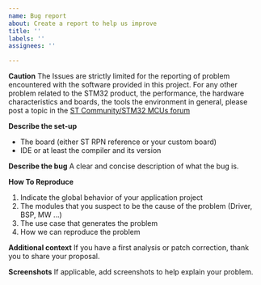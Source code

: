 ```yaml
---
name: Bug report
about: Create a report to help us improve
title: ''
labels: ''
assignees: ''

---
```


**Caution**
The Issues are strictly limited for the reporting of problem encountered with the software provided in this project.
For any other problem related to the STM32 product, the performance, the hardware characteristics and boards, the tools the environment in general, please post a topic in the [ST Community/STM32 MCUs forum](https://community.st.com/s/group/0F90X000000AXsASAW/stm32-mcus) 

**Describe the set-up**
 * The board (either ST RPN reference or your custom board)
 * IDE or at least the compiler and its version

**Describe the bug**
A clear and concise description of what the bug is.

**How To Reproduce**
1. Indicate the global behavior of your application project
2. The modules that you suspect to be the cause of the problem (Driver, BSP, MW ...)
3. The use case that generates the problem
4. How we can reproduce the problem

**Additional context**
If you have a first analysis or patch correction, thank you to share your proposal.

**Screenshots**
If applicable, add screenshots to help explain your problem.
